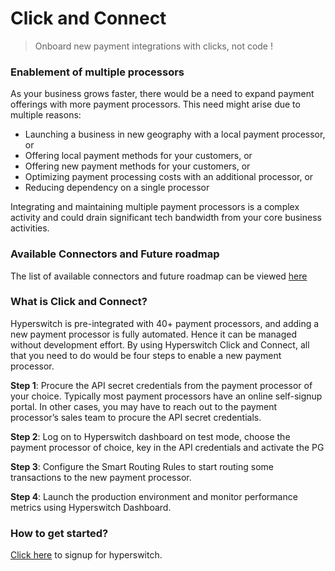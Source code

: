 # Click and Connect

> Onboard new payment integrations with clicks, not code !

### Enablement of multiple processors

As your business grows faster, there would be a need to expand payment offerings with more payment processors. This need might arise due to multiple reasons:

* Launching a business in new geography with a local payment processor, or
* Offering local payment methods for your customers, or
* Offering new payment methods for your customers, or
* Optimizing payment processing costs with an additional processor, or
* Reducing dependency on a single processor

Integrating and maintaining multiple payment processors is a complex activity and could drain significant tech bandwidth from your core business activities.

### Available Connectors and Future roadmap <a href="#available-connectors-and-future-roadmap" id="available-connectors-and-future-roadmap"></a>

The list of available connectors and future roadmap can be viewed [here](https://docs.google.com/spreadsheets/u/1/d/e/2PACX-1vQWHLza9m5iO4Ol-tEBx22\_Nnq8Mb3ISCWI53nrinIGLK8eHYmHGnvXFXUXEut8AFyGyI9DipsYaBLG/pubhtml?gid=0\&single=true)

### What is Click and Connect?

Hyperswitch is pre-integrated with 40+ payment processors, and adding a new payment processor is fully automated. Hence it can be managed without development effort. By using Hyperswitch Click and Connect, all that you need to do would be four steps to enable a new payment processor.

**Step 1**: Procure the API secret credentials from the payment processor of your choice. Typically most payment processors have an online self-signup portal. In other cases, you may have to reach out to the payment processor’s sales team to procure the API secret credentials.

**Step 2**: Log on to Hyperswitch dashboard on test mode, choose the payment processor of choice, key in the API credentials and activate the PG

**Step 3**: Configure the Smart Routing Rules to start routing some transactions to the new payment processor.

**Step 4**: Launch the production environment and monitor performance metrics using Hyperswitch Dashboard.

### How to get started?

[Click here](https://hyperswitch.io/contact-sales) to signup for hyperswitch.
